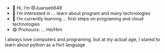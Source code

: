 - 👋 Hi, I’m @Juanseb649
- 👀 I’m interested in ... learn about program and many technologies 
- 🌱 I’m currently learning ... first steps on programing and cloud technologies 
- 😄 Pronouns: ... He/Him  

I always love computers and programing, but at my actual age, I stared to learn about python as a fisrt language

<!---
Juanseb649/Juanseb649 is a ✨ special ✨ repository because its `README.md` (this file) appears on your GitHub profile.
You can click the Preview link to take a look at your changes.
--->
